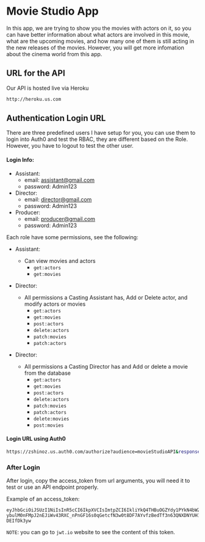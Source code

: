 # Movie Studio App

 In this app, we are trying to show you the movies with actors on it, so you can have better information about what actors are involved in this movie, what are the upcoming movies, and how many one of them is still acting in the new releases of the movies. However, you will get more infomation about the cinema world from this app.
 
 ## URL for the API
  Our API is hosted live via Heroku
 ```bash
 http://heroku.us.com
 ```
 
 ## Authentication Login URL
 
 There are three predefined users I have setup for you, you can use them to login into Auth0 and test the RBAC, they are different based on the Role. However, you have to logout to test the other user.
 
 #### Login Info:
 
 - Assistant:
   - email: assistant@gmail.com
   - password: Admin123
 - Director:
   - email: director@gmail.com
   - password: Admin123
 - Producer:
   - email: producer@gmail.com
   - password: Admin123

Each role have some permissions, see the following:

 - Assistant: 
   - Can view movies and actors
     - `get:actors`
     - `get:movies`
 
 - Director: 
   - All permissions a Casting Assistant has, Add or Delete actor, and modify actors or movies
     - `get:actors`
     - `get:movies`
     - `post:actors`
     - `delete:actors`
     - `patch:movies`
     - `patch:actors`
     
 - Director: 
   - All permissions a Casting Director has and Add or delete a movie from the database
     - `get:actors`
     - `get:movies`
     - `post:actors`
     - `delete:actors`
     - `patch:movies`
     - `patch:actors`
     - `delete:movies`
     - `post:movies`
 
 
 
 #### Login URL using Auth0
```bash
https://zshinoz.us.auth0.com/authorize?audience=movieStudioAPI&response_type=token&client_id=MMD81FKcgD0Mzek7TNCP6l2Tw7QVNVOC&redirect_uri=http://localhost:8080/login-results
```
 
 ### After Login
  After login, copy the access_token from url arguments, you will need it to test or use an API endpoint properly.
 
 Example of an access_token:
 ```
 eyJhbGciOiJSUzI1NiIsInR5cCI6IkpXVCIsImtpZCI6IkliYkQ4THBuOGZYdy1PYkN4bWZOZSJ9.eyJpc3MiOiJodHRwczovL3pzaGlub3oudXMuYXV0aDAuY29tLyIsInN1YiI6ImF1dGgwfDYzM2E2NTA0ZmY2N2ZmYTVhNWVhYzNlNSIsImF1ZCI6Im1vdmllU3R1ZGlvQVBJIiwiaWF0IjoxNjY0Nzc2MjQ2LCJleHAiOjE2NjQ3ODM0NDYsImF6cCI6Ik1NRDgxRktjZ0QwTXplazdUTkNQNmwyVHc3UVZOVk9DIiwic2NvcGUiOiIiLCJwZXJtaXNzaW9ucyI6WyJkZWxldGU6YWN0b3JzIiwiZGVsZXRlOm1vdmllcyIsImdldDphY3RvcnMiLCJnZXQ6bW92aWVzIiwicGF0Y2g6YWN0b3JzIiwicGF0Y2g6bW92aWVzIiwicG9zdDphY3RvcnMiLCJwb3N0Om1vdmllcyJdfQ.ZT6tl-ybulM0nFMpJ2nEJiWv43RXC_nPnGF16s0qGetcfN3w0t8DF7AYvfzBedTf3n63QNXDNYUH1PssQ9YCNTPiqGW8t_jThLdsRsmW5iC8kExz27i5enESDuDq8LxVq42l54k2QB2oZz4tQ4SGwsl7nxPp9vQgQV2_rZPWTZo4euonTYMLTKYiCw2svDDsdfMC4lMTeUNimcEdJdxLJWGGyxr9u9Smgb3ZqxEoTfkJwa8FuK_47jTJTYJzUmjgNNMMfGXClGIG4eiD3WlZheryLQziQWcPV3gWM2I262II4HN0mVISUGWLxydzsrPxjYFZweOCwtyR-DEIfDk3yw
 ```
 
 `NOTE`: you can go to `jwt.io` website to see the content of this token.
